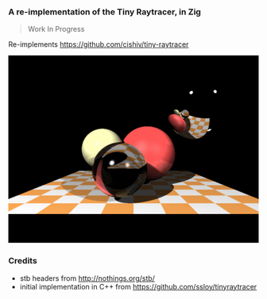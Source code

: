 ### A re-implementation of the Tiny Raytracer, in Zig

> Work In Progress

Re-implements https://github.com/cishiv/tiny-raytracer

![test.png](./test.png)

### Credits

- stb headers from http://nothings.org/stb/
- initial implementation in C++ from https://github.com/ssloy/tinyraytracer